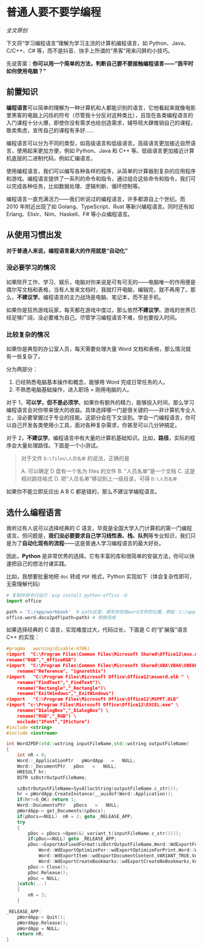# 普通人要不要学编程

*全文原创*

下文将“学习编程语言”理解为学习主流的计算机编程语言，如 Python、Java、C/C++、C# 等，而不是抖音、快手上所谓的“黑客”用来闪屏的小技巧。

先说答案：**你可以用一个简单的方法，判断自己要不要接触编程语言——“我平时如何使用电脑？”**

## 前置知识

**编程语言**可以简单的理解为一种计算机和人都能识别的语言，它他看起来就像电影里黑客的电脑上闪烁的符号（尽管我十分反对这种类比），且现在各类编程语言的入门课程十分火爆，即使你没有需求也给创造需求，辅导班大肆推销自己的课程，贩卖焦虑，宣传自己的课程有多好……

编程语言可以分为不同的类型，如高级语言和低级语言。高级语言更加接近自然语言，使用起来更加方便，例如 Python、Java 和 C++ 等。低级语言更加接近计算机底层的二进制代码，例如汇编语言。

使用编程语言，我们可以编写各种各样的程序，从简单的计算器到复杂的应用程序和游戏。编程语言提供了一系列的命令和指令，通过组合这些命令和指令，我们可以完成各种任务，比如数据处理、逻辑判断、循环控制等。

编程语言一直充满活力——我们听说过的编程语言，许多都源自上个世纪。而 2010 年附近出现了如 Golang、TypeScript、Rust 等新兴编程语言。同时还有如 Erlang、Elixir、Nim、Haskell、F# 等小众编程语言。


## 从使用习惯出发

**对于普通人来说，编程语言最大的作用就是“自动化”**

### 没必要学习的情况

如果除开工作、学习、娱乐，电脑对你来说是可有可无的——电脑唯一的作用便是偶尔写文档和表格，当有人发来文档时，我就打开电脑，编辑完，就不再用了。那么，**不建议学**。编程语言的主力战场是电脑、笔记本，而不是手机。

如果你是狂热游戏玩家，每天都在游戏中度过，那么依然**不建议学**。游戏的世界已经足够广阔，没必要难为自己。尽管学习编程语言不难，但也要投入时间。

### 比较复杂的情况

如果你是典型的办公室人员，每天需要处理大量 Word 文档和表格，那么情况就有一些复杂了。

分为两部分：

1. 已经熟悉电脑基本操作和概念，能够用 Word 完成日常任务的人。
2. 不熟悉电脑基础操作，进入职场 = 刚用电脑的人。

对于 1，**可以学，但不是必须学**。如果你有额外的精力，能够投入时间，那么学习编程语言会对你带来很大的收益。具体选择哪一门是很关键的——非计算机专业人士，没必要掌握过于专业的技能。这部分会在下文谈到。学会一门编程语言，你可以自己开发各类使用小工具，面对各种复杂需求，你甚至可以几分钟搞定。

对于 2，**不建议学**。编程语言中有大量的计算机基础知识。比如，**路径**，实际的程序会大量处理路径。下面是一个小测试。

> 对于文件 `D:\files\人员名单` 的说法，正确的是
>
> A. 可以确定 D 盘有一个名为 files 的文件
> B. “人员名单”是一个文档
> C. 这是相对路径格式
> D. 把“人员名单”移动到上一级目录，可得 `D:\人员名单`

如果你不能立即反应出 A B C 都是错的，那么不建议学编程语言。

## 选什么编程语言

我听过有人说可以选择经典的 C 语言，毕竟是全国大学入门计算机的第一门编程语言。但问题是，**我们没必要要求自己学习线性表、栈、队列**等专业知识，我们只是为了**自动化现有的流程**——这是普通人学习编程语言的最大好处。

因此，**Python** 是非常优秀的选择。它有丰富的库和很简单的安装方法，你可以快速把自己的想法付诸实践。

比如，我想要批量地把 `doc` 转成 `PDF` 格式，Python 实现如下（体会复杂性即可，无需理解代码）

```python
# 复制并命令行运行：pip install python-office -U
import office 

path = 'C:/app/workbook'  # path这里，填写你存放word文件的位置，例如：C:/app/workbook
office.word.docx2pdf(path=path) # 转换完成
```

如果选择经典的 C 语言，实现难度过大，代码过长，下面是 C 的“扩展版”语言 C++ 的实现：

```cpp
#pragma   warning(disable:4786) 
#import  "C:\Program Files\Common Files\Microsoft Shared\Office12\mso.dll" \
rename("RGB","_OfficeRGB")         
#import  "C:\Program Files\Common Files\Microsoft Shared\VBA\VBA6\VBE6EXT.OLB" \
    rename("Reference", "ignorethis")
#import   "C:\Program Files\Microsoft Office\Office12\msword.olb " \
    rename("FindText","_FindText")\
    rename("Rectangle","_Rectangle")\
    rename("ExitWindows","_ExitWindows")
#import   "C:\Program Files\Microsoft Office\Office12\MSPPT.OLB"
#import "c:\Program Files\Microsoft Office\Office12\EXCEL.exe" \
    rename("DialogBox","_DialogBox") \
    rename("RGB","_RGB") \
    exclude("IFont","IPicture")
#include <string>
#include <iostream>

int Word2PDF(std::wstring inputFileName,std::wstring outputFileName)  
{
    int nR = 0;
    Word::_ApplicationPtr   pWordApp   =   NULL; 
    Word::_DocumentPtr   pDoc   =   NULL; 
    HRESULT hr;
    BSTR szBstrOutputFileName;

    szBstrOutputFileName=SysAllocString(outputFileName.c_str());    
    hr = pWordApp.CreateInstance(__uuidof(Word::Application)); 
    if(hr!=S_OK) return 1;
    Word::DocumentsPtr   pDocs   =   NULL; 
    pWordApp-> get_Documents(&pDocs);
    if(pDocs==NULL)  nR = 2; goto _RELEASE_APP;
    try
    {
        pDoc = pDocs->Open(&(_variant_t(inputFileName.c_str()))); 
        if(pDoc==NULL) goto _RELEASE_APP;
        pDoc->ExportAsFixedFormat(szBstrOutputFileName,Word::WdExportFormat::wdExportFormatPDF,VARIANT_FALSE,
            Word::WdExportOptimizeFor::wdExportOptimizeForPrint,Word::WdExportRange::wdExportAllDocument,1,1,
            Word::WdExportItem::wdExportDocumentContent,VARIANT_TRUE,VARIANT_TRUE,
            Word::WdExportCreateBookmarks::wdExportCreateNoBookmarks,VARIANT_TRUE,VARIANT_TRUE,VARIANT_FALSE);
        pDoc-> Close(); 
        pDoc.Release(); 
        pDoc = NULL; 
    }catch(...)
    {
        nR = 3;
    }

_RELEASE_APP:
    pWordApp-> Quit(); 
    pWordApp.Release(); 
    pWordApp = NULL; 
    return nR;
}
```

